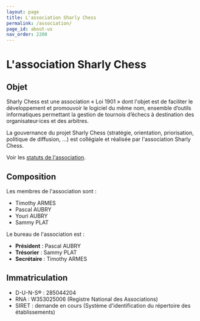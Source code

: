 ```yaml
---
layout: page
title: L'association Sharly Chess
permalink: /association/
page_id: about-us
nav_order: 2200
---
```


# L'association Sharly Chess

## Objet

Sharly Chess est une association « Loi 1901 » dont l'objet est de faciliter le développement et promouvoir le logiciel du même nom, ensemble d’outils informatiques permettant la gestion de tournois d’échecs à destination des organisateur·ices et des arbitres.

La gouvernance du projet Sharly Chess (stratégie, orientation, priorisation, politique de diffusion, …) est collégiale et réalisée par l'association Sharly Chess.

Voir les [statuts de l'association](/assets/docs/sharly-chess-statuts-20250317-s.pdf).

## Composition

Les membres de l'association sont :

* Timothy ARMES
* Pascal AUBRY
* Youri AUBRY
* Sammy PLAT

Le bureau de l'association est :

* **Président** : Pascal AUBRY
* **Trésorier** : Sammy PLAT
* **Secrétaire** : Timothy ARMES

## Immatriculation

- D-U-N-S® : 285044204
- RNA : W353025006 (Registre National des Associations)
- SIRET : demande en cours (Système d'identification du répertoire des établissements)